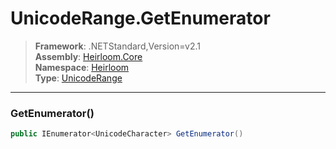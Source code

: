 # UnicodeRange.GetEnumerator

> **Framework**: .NETStandard,Version=v2.1  
> **Assembly**: [Heirloom.Core][0]  
> **Namespace**: [Heirloom][0]  
> **Type**: [UnicodeRange][1]  

--------------------------------------------------------------------------------

### GetEnumerator()

```cs
public IEnumerator<UnicodeCharacter> GetEnumerator()
```

[0]: ../Heirloom.Core.md
[1]: Heirloom.UnicodeRange.md
